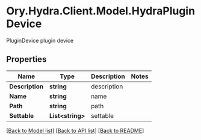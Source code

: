 # Ory.Hydra.Client.Model.HydraPluginDevice
PluginDevice plugin device

## Properties

Name | Type | Description | Notes
------------ | ------------- | ------------- | -------------
**Description** | **string** | description | 
**Name** | **string** | name | 
**Path** | **string** | path | 
**Settable** | **List&lt;string&gt;** | settable | 

[[Back to Model list]](../README.md#documentation-for-models) [[Back to API list]](../README.md#documentation-for-api-endpoints) [[Back to README]](../README.md)

